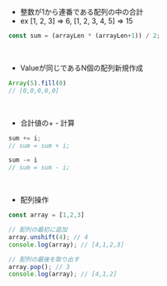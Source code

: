 * 整数が1から連番である配列の中の合計
* ex [1, 2, 3] => 6, [1, 2, 3, 4, 5] => 15 

```javascript
const sum = (arrayLen * (arrayLen+1)) / 2;
```
<br>

* Valueが同じであるN個の配列新規作成

```javascript
Array(5).fill(0)
// [0,0,0,0,0]
```
<br>

* 合計値の+ - 計算

```javascript
sum += i;
// sum = sum + i;

sum -= i
// sum = sum - i;
```
<br>

* 配列操作

```javascript
const array = [1,2,3]

// 配列の最初に追加
array.unshift(4); // 4
console.log(array); // [4,1,2,3]

// 配列の最後を取り出す
array.pop(); // 3
console.log(array); // [4,1,2]
```



